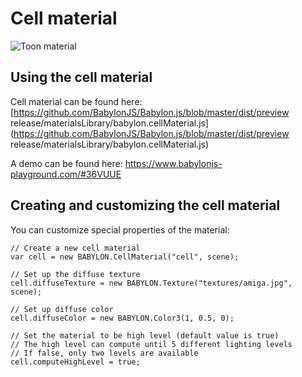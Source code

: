 # Cell material

![Toon material](/img/extensions/materials/toon.png)

## Using the cell material

Cell material can be found here: [https://github.com/BabylonJS/Babylon.js/blob/master/dist/preview release/materialsLibrary/babylon.cellMaterial.js](https://github.com/BabylonJS/Babylon.js/blob/master/dist/preview release/materialsLibrary/babylon.cellMaterial.js)

A demo can be found here:  https://www.babylonjs-playground.com/#36VUUE

## Creating and customizing the cell material

You can customize special properties of the material:

```
// Create a new cell material
var cell = new BABYLON.CellMaterial("cell", scene);

// Set up the diffuse texture
cell.diffuseTexture = new BABYLON.Texture("textures/amiga.jpg", scene);

// Set up diffuse color
cell.diffuseColor = new BABYLON.Color3(1, 0.5, 0);

// Set the material to be high level (default value is true)
// The high level can compute until 5 different lighting levels
// If false, only two levels are available
cell.computeHighLevel = true;
```
